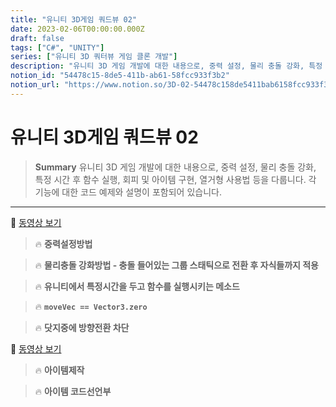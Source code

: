 ```yaml
---
title: "유니티 3D게임 쿼드뷰 02"
date: 2023-02-06T00:00:00.000Z
draft: false
tags: ["C#", "UNITY"]
series: ["유니티 3D 쿼터뷰 게임 클론 개발"]
description: "유니티 3D 게임 개발에 대한 내용으로, 중력 설정, 물리 충돌 강화, 특정 시간 후 함수 실행, 회피 및 아이템 구현, 열거형 사용법 등을 다룹니다. 각 기능에 대한 코드 예제와 설명이 포함되어 있습니다."
notion_id: "54478c15-8de5-411b-ab61-58fcc933f3b2"
notion_url: "https://www.notion.so/3D-02-54478c158de5411bab6158fcc933f3b2"
---
```


# 유니티 3D게임 쿼드뷰 02

> **Summary**
> 유니티 3D 게임 개발에 대한 내용으로, 중력 설정, 물리 충돌 강화, 특정 시간 후 함수 실행, 회피 및 아이템 구현, 열거형 사용법 등을 다룹니다. 각 기능에 대한 코드 예제와 설명이 포함되어 있습니다.

---

🎥 [동영상 보기](https://www.youtube.com/watch?v=eZ8Dm809j4c&list=PLO-mt5Iu5TeYkrBzWKuTCl6IUm_bA6BKy&index=3)

> 🔥 **중력설정방법**

> 🔥 **물리충돌 강화방법 - 충돌 들어있는 그룹 스태틱으로 전환 후 자식들까지 적용**

> 🔥 **유니티에서 특정시간을 두고 함수를 실행시키는 메소드**

> 🔥 **`moveVec == Vector3.zero`**

> 🔥 **닷지중에 방향전환 차단**

🎥 [동영상 보기](https://youtu.be/u2DLOay5oO8)

> 🔥 **아이템제작**

> 🔥 **아이템 코드선언부**

